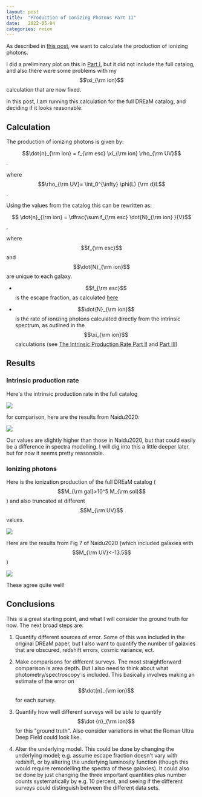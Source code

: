 ```yaml
---
layout: post
title:  "Production of Ionizing Photons Part II"
date:   2022-05-04
categories: reion
---
```


As described in <a href="https://ndrakos.github.io/blog/reion/Reionization_Modelling/">this post</a>, we want to calculate the production of ionizing photons.

I did a preliminary plot on this in <a href="https://ndrakos.github.io/blog/reion/Production_of_Ionizing_Photons/">Part I</a>, but it did not include the full catalog, and also there were some problems with my $$\xi_{\rm ion}$$ calculation that are now fixed.

In this post, I am running this calculation for the full DREaM catalog, and deciding if it looks reasonable.


## Calculation

The production of ionizing photons is given by:

$$\dot{n}_{\rm ion} = f_{\rm esc} \xi_{\rm ion} \rho_{\rm UV}$$.

where $$\rho_{\rm UV}= \int_0^{\infty} \phi(L) {\rm d}L$$.


Using the values from the catalog this can be rewritten as:

$$ \dot{n}_{\rm ion} = \dfrac{\sum f_{\rm esc} \dot{N}_{\rm ion} }{V}$$,

where $$f_{\rm esc}$$ and $$\dot{N}_{\rm ion}$$ are unique to each galaxy.

- $$f_{\rm esc}$$ is the escape fraction, as calculated <a href="https://ndrakos.github.io/blog/reion/The_Escape_Fraction/">here</a>

- $$\dot{N}_{\rm ion}$$ is the rate of ionizing photons calculated directly from the intrinsic spectrum, as outlined in the $$\xi_{\rm ion}$$ calculations (see <a href="https://ndrakos.github.io/blog/reion/The_Intrinsic_Production_Part_II/">The Intrinsic Production Rate Part II</a> and <a href="https://ndrakos.github.io/blog/reion/The_Intrinsic_Production_Part_III/">Part III</a>)



## Results

### Intrinsic production rate

Here's the intrinsic production rate in the full catalog

<img src="{{ site.baseurl }}/assets/plots/20220524_xi_ion.png">

for comparison, here are the results from Naidu2020:


<img src="{{ site.baseurl }}/assets/plots/20220316_naidufig2.png">

Our values are slightly higher than those in Naidu2020, but that could easily be a difference in spectra modelling. I will dig into this a little deeper later, but for now it seems pretty reasonable.



### Ionizing photons

Here is the ionization production of the full DREaM catalog ($$M_{\rm gal}>10^5 M_{\rm sol}$$) and also truncated at different $$M_{\rm UV}$$ values.

<img src="{{ site.baseurl }}/assets/plots/20220524_ndot.png">


Here are the results from Fig 7 of Naidu2020 (which included galaxies with  $$M_{\rm UV}<-13.5$$)

<img src="{{ site.baseurl }}/assets/plots/20220413_NaiduFig7.png">


These agree quite well!

## Conclusions


This is a great starting point, and what I will consider the ground truth for now. The next broad steps are:

1. Quantify different sources of error. Some of this was included in the original DREaM paper, but I also want to quantify the number of galaxies that are obscured, redshift errors, cosmic variance, ect.

2. Make comparisons for different surveys. The most straightforward comparison is area depth. But I also need to think about what photometry/spectroscopy is included. This basically involves making an estimate of the error on $$\dot{n}_{\rm ion}$$ for each survey.

3. Quantify how well different surveys will be able to quantify $$\dot {n}_{\rm ion}$$ for this "ground truth". Also consider variations in what the Roman Ultra Deep Field could look like.

4. Alter the underlying model. This could be done by changing the underlying model; e.g. assume escape fraction doesn't vary with redshift, or by altering the underlying luminosity function (though this would require remodelling the spectra of these galaxies). It could also be done by just changing the three important quantities plus number counts systematically by e.g. 10 percent, and seeing if the different surveys could distinguish between the different data sets.
